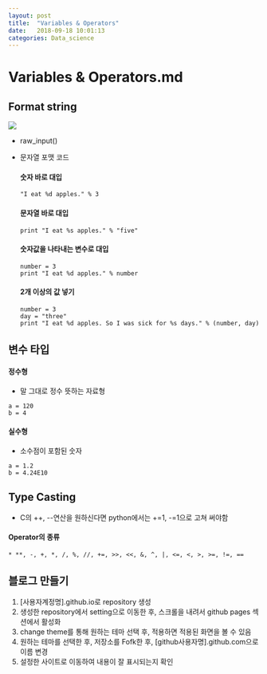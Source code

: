 ```yaml
---
layout: post
title:  "Variables & Operators"
date:   2018-09-18 10:01:13
categories: Data_science
---
```


# Variables & Operators.md

## Format string
<img src = 'https://t1.daumcdn.net/cfile/tistory/2522014854BFBC0125'></img>
* raw_input()
* 문자열 포맷 코드
	#### 숫자 바로 대입
	```
	"I eat %d apples." % 3
	```

	#### 문자열 바로 대입
	```
	print "I eat %s apples." % "five"
	```

	#### 숫자값을 나타내는 변수로 대입
	```
	number = 3
	print "I eat %d apples." % number
	```

	#### 2개 이상의 값 넣기
	```
	number = 3
	day = "three"
	print "I eat %d apples. So I was sick for %s days." % (number, day)
	```

## 변수 타입
#### 정수형 
- 말 그대로 정수 뜻하는 자료형
```
a = 120
b = 4
```

#### 실수형 
- 소수점이 포함된 숫자
```
a = 1.2
b = 4.24E10
```

## Type Casting
- C의 ++, --연산을 원하신다면 python에서는 +=1, -=1으로 고쳐 써야함

#### Operator의 종류 
 	* **, -, +, *, /, %, //, +=, >>, <<, &, ^, |, <=, <, >, >=, !=, ==
	

## 블로그 만들기
1. [사용자계정명].github.io로 repository 생성
2. 생성한 repository에서 setting으로 이동한 후, 스크롤을 내려서 github pages 섹션에서 활성화
3. change theme를 통해 원하는 테마 선택 후, 적용하면 적용된 화면을 볼 수 있음
4. 원하는 테마를 선택한 후, 저장소를 Fofk한 후, [github사용자명].github.com으로 이름 변경
5. 설정한 사이트로 이동하여 내용이 잘 표시되는지 확인
